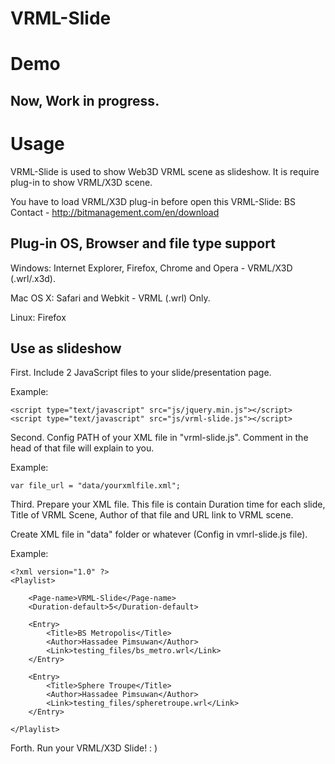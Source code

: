 VRML-Slide
=============================

Demo
=============================

Now, Work in progress.
---------

Usage
=============================

VRML-Slide is used to show Web3D VRML scene as slideshow. It is require plug-in to show VRML/X3D scene.

You have to load VRML/X3D plug-in before open this VRML-Slide: BS Contact - http://bitmanagement.com/en/download

Plug-in OS, Browser and file type support
---------

Windows: Internet Explorer, Firefox, Chrome and Opera - VRML/X3D (.wrl/.x3d).

Mac OS X: Safari and Webkit - VRML (.wrl) Only.

Linux: Firefox

Use as slideshow
---------
First. Include 2 JavaScript files to your slide/presentation page.

Example:

	<script type="text/javascript" src="js/jquery.min.js"></script>
	<script type="text/javascript" src="js/vrml-slide.js"></script>

Second. Config PATH of your XML file in "vrml-slide.js". Comment in the head of that file will explain to you.

Example:

	var file_url = "data/yourxmlfile.xml";

Third. Prepare your XML file. This file is contain Duration time for each slide, Title of VRML Scene, Author of that file and URL link to VRML scene.

Create XML file in "data" folder or whatever (Config in vmrl-slide.js file).

Example:

	<?xml version="1.0" ?>
	<Playlist>
	
		<Page-name>VRML-Slide</Page-name>
		<Duration-default>5</Duration-default>

		<Entry>
			<Title>BS Metropolis</Title>
			<Author>Hassadee Pimsuwan</Author>
			<Link>testing_files/bs_metro.wrl</Link>
		</Entry>
	
		<Entry>
			<Title>Sphere Troupe</Title>
			<Author>Hassadee Pimsuwan</Author>
			<Link>testing_files/spheretroupe.wrl</Link>
		</Entry>
	
	</Playlist>

Forth. Run your VRML/X3D Slide! : )
